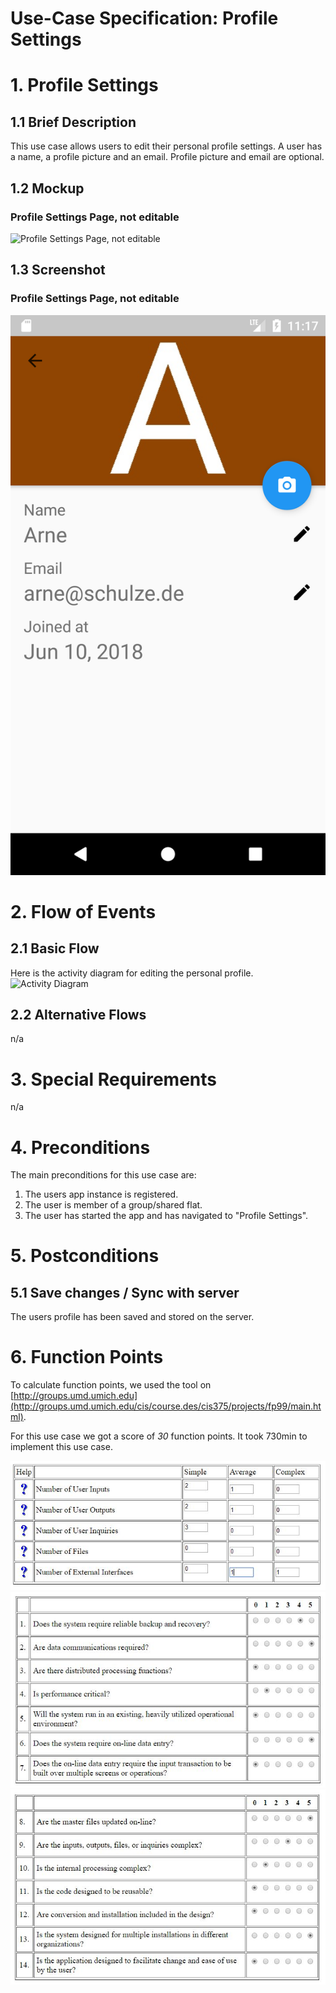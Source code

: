 # Use-Case Specification: Profile Settings

# 1. Profile Settings

## 1.1 Brief Description
This use case allows users to edit their personal profile settings.
A user has a name, a profile picture and an email. Profile picture and email are optional.

## 1.2 Mockup
### Profile Settings Page, not editable
![Profile Settings Page, not editable](../Mockups/uc_profile_settings_not_editable_mockup.PNG)

<!--
### Profile Settings Page, if editing is activated
![Profile Settings Page, if editing is activated](../Mockups/uc_profile_settings_editable_mockup.PNG)

### Profile Settings Page, if editing is canceled
![Profile Settings Page, if editing is canceled](../Mockups/uc_profile_settings_cancel_edits_mockup.PNG)
-->

## 1.3 Screenshot
### Profile Settings Page, not editable
![Profile Settings Page, not editable](../Screenshots/user_detail_screenshot.png)

<!--
### Profile Settings Page, if editing is activated
![Profile Settings Page, if editing is activated](../Screenshots/uc_profile_settings_editable.png)

### Profile Settings Page, if editing is canceled
![Profile Settings Page, if editing is canceled](../Screenshots/uc_profile_settings_cancel_edits.png)
-->

# 2. Flow of Events

## 2.1 Basic Flow
Here is the activity diagram for editing the personal profile.
![Activity Diagram](../ActivityDiagrams/uc_profile_settings_activity_diagram.png)

## 2.2 Alternative Flows
n/a

# 3. Special Requirements
n/a

# 4. Preconditions
The main preconditions for this use case are:

 1. The users app instance is registered.
 2. The user is member of a group/shared flat.
 3. The user has started the app and has navigated to "Profile Settings".

# 5. Postconditions
## 5.1 Save changes / Sync with server
The users profile has been saved and stored on the server.

# 6. Function Points
To calculate function points, we used the tool on [http://groups.umd.umich.edu](http://groups.umd.umich.edu/cis/course.des/cis375/projects/fp99/main.html).

For this use case we got a score of *30* function points. It took 730min to implement this use case.

![Function Points 1](../FunctionPoints/ProfileSettings_1.jpg)
![Function Points 1](../FunctionPoints/ProfileSettings_2.jpg)
![Function Points 1](../FunctionPoints/ProfileSettings_3.jpg)
